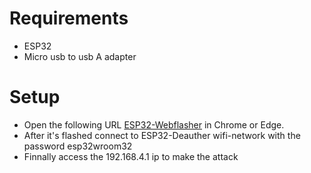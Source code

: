 # Requirements 

- ESP32
- Micro usb to usb A adapter

# Setup

- Open the following URL [ESP32-Webflasher](https://tesa-klebeband.github.io/ESP32-Webflasher/) in Chrome or Edge.
- After it's flashed connect to ESP32-Deauther wifi-network with the password esp32wroom32
- Finnally access the 192.168.4.1 ip to make the attack

